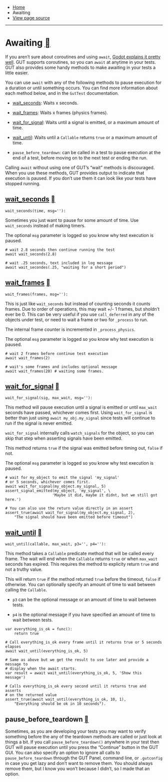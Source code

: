 - [Home](https://gut.readthedocs.io/en/latest/index.html)
- Awaiting
- [View page source](https://gut.readthedocs.io/en/latest/_sources/Awaiting.md.txt)

* * *

# Awaiting [](https://gut.readthedocs.io/en/latest/Awaiting.html\#awaiting "Permalink to this heading")

If you aren’t sure about coroutines and using `await`, [Godot explains it pretty well](https://docs.godotengine.org/en/stable/tutorials/scripting/gdscript/gdscript_basics.html#awaiting-for-signals-or-coroutines). GUT supports coroutines, so you can `await` at anytime in your tests. GUT also provides some handy methods to make awaiting in your tests a little easier.

You can use `await` with any of the following methods to pause execution for a duration or until something occurs. You can find more information about each method below, and in the `GutTest` documentation.

- [wait\_seconds](https://gut.readthedocs.io/en/latest/class_ref/class_guttest.html#class-guttest-method-wait-seconds): Waits x seconds.

- [wait\_frames](https://gut.readthedocs.io/en/latest/class_ref/class_guttest.html#class-guttest-method-wait-frames): Waits x frames (physics frames).

- [wait\_for\_signal](https://gut.readthedocs.io/en/latest/class_ref/class_guttest.html#class-guttest-method-wait-for-signal): Waits until a signal is emitted, or a maximum amount of time.

- [wait\_until](https://gut.readthedocs.io/en/latest/class_ref/class_guttest.html#class-guttest-method-wait-until): Waits until a `Callable` returns `true` or a maximum amount of time.

- `pause_before_teardown`: can be called in a test to pause execution at the end of a test, before moving on to the next test or ending the run.


Calling `await` without using one of GUT’s “wait” methods is discouraged. When you use these methods, GUT provides output to indicate that execution is paused. If you don’t use them it can look like your tests have stopped running.

## [wait\_seconds](https://gut.readthedocs.io/en/latest/class_ref/class_guttest.html\#class-guttest-method-wait-seconds) [](https://gut.readthedocs.io/en/latest/Awaiting.html\#wait-seconds "Permalink to this heading")

```
wait_seconds(time, msg=''):

```

Sometimes you just want to pause for some amount of time. Use `wait_seconds` instead of making timers.

The optional `msg` parameter is logged so you know why test execution is paused.

```
# wait 2.8 seconds then continue running the test
await wait_seconds(2.8)

# wait .25 seconds, text included in log message
await wait_secondes(.25, "waiting for a short period")

```

## [wait\_frames](https://gut.readthedocs.io/en/latest/class_ref/class_guttest.html\#class-guttest-method-wait-frames) [](https://gut.readthedocs.io/en/latest/Awaiting.html\#wait-frames "Permalink to this heading")

```
wait_frames(frames, msg=''):

```

This is just like `wait_seconds` but instead of counting seconds it counts frames. Due to order of operations, this may wait +/- 1 frames, but sholdn’t ever be 0. This can be very useful if you use `call_deferred` in any of the objects under test, or need to wait a frame or two for `_process` to run.

The internal frame counter is incremented in `_process_physics`.

The optional `msg` parameter is logged so you know why test execution is paused.

```
# wait 2 frames before continue test execution
await wait_frames(2)

# wait's some frames and includes optional message
await wait_frames(20) # waiting some frames.

```

## [wait\_for\_signal](https://gut.readthedocs.io/en/latest/class_ref/class_guttest.html\#class-guttest-method-wait-for-signal) [](https://gut.readthedocs.io/en/latest/Awaiting.html\#wait-for-signal "Permalink to this heading")

```
wait_for_signal(sig, max_wait, msg=''):

```

This method will pause execution until a signal is emitted or until `max_wait` seconds have passed, whichever comes first. Using `wait_for_signal` is better than just using `await my_obj.my_signal` since tests will continue to run if the signal is never emitted.

`wait_for_signal` internally calls `watch_signals` for the object, so you can skip that step when asserting signals have been emitted.

This method returns `true` if the signal was emitted before timing out, `false` if not.

The optional `msg` parameter is logged so you know why test execution is paused.

```
# wait for my_object to emit the signal 'my_signal'
# or 5 seconds, whichever comes first.
await wait_for_signal(my_object.my_signal, 5)
assert_signal_emitted(my_object, 'my_signal', \
                     'Maybe it did, maybe it didnt, but we still got here.')

# You can also use the return value directly in an assert
assert_true(await wait_for_signal(my_object.my_signal, 2),
	"The signal should have been emitted before timeout")

```

## [wait\_until](https://gut.readthedocs.io/en/latest/class_ref/class_guttest.html\#class-guttest-method-wait-until) [](https://gut.readthedocs.io/en/latest/Awaiting.html\#wait-until "Permalink to this heading")

```
wait_until(callable, max_wait, p3='', p4=''):

```

This method takes a `Callable` predicate method that will be called every frame. The wait will end when the `Callable` returns `true` or when `max_wait` seconds has expired. This requires the method to explicity return `true` and not a truthy value.

This will return `true` if the method returned `true` before the timeout, `false` if otherwise. You can optionally specify an amount of time to wait between calling the `Callable`.

- `p3` can be the optional message or an amount of time to wait between tests.

- `p4` is the optional message if you have specified an amount of time to wait between tests.


```
var everything_is_ok = func():
	return true

# Call everything_is_ok every frame until it returns true or 5 seconds elapses
await wait_until(everything_is_ok, 5)

# Same as above but we get the result to use later and provide a message to
# display when the await starts.
var result = await wait_until(everything_is_ok, 5, 'Show this message')

# Calls everything_is_ok every second until it returns true and asserts
# on the returned value
assert_true(await wait_until(everything_is_ok, 10, 1),
	"Everything should be ok in 10 seconds").

```

## pause\_before\_teardown [](https://gut.readthedocs.io/en/latest/Awaiting.html\#pause-before-teardown "Permalink to this heading")

Sometimes, as you are developing your tests you may want to verify something before the any of the teardown methods are called or just look at things a bit. If you call `pause_before_teardown()` anywhere in your test then GUT will pause execution until you press the “Continue” button in the GUT GUI. You can also specify an option to ignore all calls to `pause_before_teardown` through the GUT Panel, command line, or `.gutconfig` in case you get lazy and don’t want to remove them. You should always remove them, but I know you won’t because I didn’t, so I made that an option.
